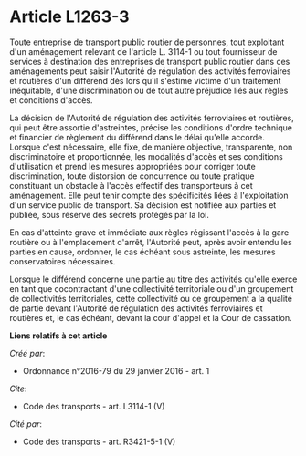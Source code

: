 # Article L1263-3

Toute entreprise de transport public routier de personnes, tout exploitant d'un aménagement relevant de l'article L. 3114-1
ou tout fournisseur de services à destination des entreprises de transport public routier dans ces aménagements peut saisir
l'Autorité de régulation des activités ferroviaires et routières d'un différend dès lors qu'il s'estime victime d'un
traitement inéquitable, d'une discrimination ou de tout autre préjudice liés aux règles et conditions d'accès. 

La décision de l'Autorité de régulation des activités ferroviaires et routières, qui peut être assortie d'astreintes, précise
les conditions d'ordre technique et financier de règlement du différend dans le délai qu'elle accorde. Lorsque c'est
nécessaire, elle fixe, de manière objective, transparente, non discriminatoire et proportionnée, les modalités d'accès et ses
conditions d'utilisation et prend les mesures appropriées pour corriger toute discrimination, toute distorsion de concurrence
ou toute pratique constituant un obstacle à l'accès effectif des transporteurs à cet aménagement. Elle peut tenir compte des
spécificités liées à l'exploitation d'un service public de transport. Sa décision est notifiée aux parties et publiée, sous
réserve des secrets protégés par la loi. 

En cas d'atteinte grave et immédiate aux règles régissant l'accès à la gare routière ou à l'emplacement d'arrêt, l'Autorité
peut, après avoir entendu les parties en cause, ordonner, le cas échéant sous astreinte, les mesures conservatoires
nécessaires. 

Lorsque le différend concerne une partie au titre des activités qu'elle exerce en tant que cocontractant d'une collectivité
territoriale ou d'un groupement de collectivités territoriales, cette collectivité ou ce groupement a la qualité de partie
devant l'Autorité de régulation des activités ferroviaires et routières et, le cas échéant, devant la cour d'appel et la Cour
de cassation.

**Liens relatifs à cet article**

_Créé par_:

  - Ordonnance n°2016-79 du 29 janvier 2016 - art. 1

_Cite_:

  - Code des transports - art. L3114-1 (V)

_Cité par_:

  - Code des transports - art. R3421-5-1 (V)
